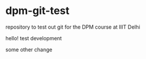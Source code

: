 # dpm-git-test
repository to test out git for the DPM course at IIIT Delhi

hello! test development

some other change
